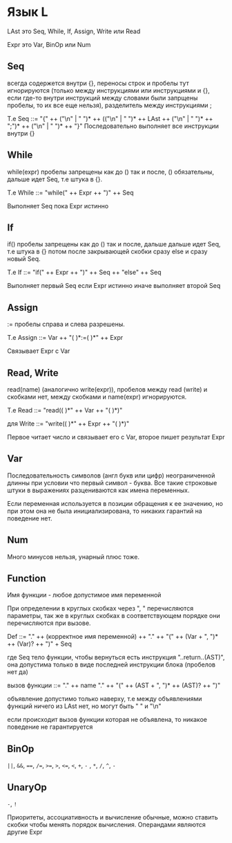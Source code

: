# Язык L

LAst это Seq, While, If, Assign, Write или Read

Expr это Var, BinOp или Num

## Seq

всегда содержется внутри {}, переносы строк и пробелы тут игнорируются (только между инструкциями или инструкциями и {}, если где-то внутри инструкций между словами были запрщены пробелы, то их все еще нельзя), разделитель между инструкциями ;

Т.е Seq ::= "{" ++ ("\n" | " ")* ++ (("\n" | " ")* ++ LAst ++ ("\n" | " ")* ++ ";")* ++ ("\n" | " ")* ++ "}"
Последовательно выполняет все инструкции внутри {}

## While

while(expr) пробелы запрещены как до () так и после, () обязательны, дальше идет Seq, т.е штука в {}.

Т.е While ::= "while(" ++ Expr ++ ")" ++ Seq

Выполняет Seq пока Expr истинно

## If

if() пробелы запрещены как до () так и после, дальше дальше идет Seq, т.е штука в {} потом после закрывающей скобки сразу else и сразу новый Seq.

Т.е If ::= "if(" ++ Expr ++ ")" ++ Seq ++ "else" ++ Seq

Выполняет первый Seq если Expr истинно иначе выполняет второй Seq

## Assign

:= пробелы справа и слева разрешены.

Т.е Assign ::= Var ++ "( )\*:=( )\*" ++ Expr

Связывает Expr с Var

## Read, Write

read(name) (аналогично write(expr)), пробелов между read (write) и скобками нет, между скобками и name(expr) игнорируются.

Т.е Read ::= "read(( )\*" ++ Var ++ "( )\*)"

для Write ::= "write(( )\*" ++ Expr ++ "( )\*)"

Первое читает число и связывает его с Var, второе пишет результат Expr

## Var

Последовательность символов (англ букв или цифр) неограниченной длинны при условии что первый символ - буква.
Все такие строковые штуки в выражениях разцениваются как имена переменных.

Если переменная используется в позиции обращения к ее значению, но при этом она не была инициализирована, то никаких гарантий на поведение нет.

## Num

Много минусов нельзя, унарный плюс тоже.

## Function

Имя функции - любое допустимое имя переменной

При определении в круглых скобках через ", " перечисляются параметры, так же в круглых скобках в соответствующем порядке они перечисляются при вызове.

Def ::= "." ++ (корректное имя переменной) ++ "." ++ "(" ++ (Var + ", ")* ++ (Var)? ++ ")" + Seq

где Seq тело функции, чтобы вернуться есть инструкция "..return..(AST)", она допустима только в виде последней инструкции блока (пробелов нет да)

вызов функции ::= "." ++ name "." ++ "(" ++ (AST + ", ")* ++ (AST)? ++ ")"

объявление допустимо только наверху, т.е между объявлениями функций ничего из LAst нет, но могут быть " " и "\n" 

если происходит вызов функции которая не объявлена, то никакое поведение не гарантируется

## BinOp
`||`, `&&`, `==`, `/=`, `>=`, `>`, `<=`, `<`, `+`, `-` , `*`,  `/`, `^`, `-`
## UnaryOp
`-`, `!`

Приоритеты, ассоциативность и вычисление обычные, можно ставить скобки чтобы менять порядок вычисления.
Операндами являются другие Expr
